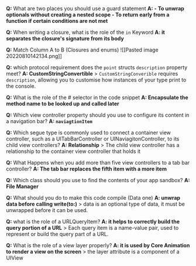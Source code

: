 **Q:** What are two places you should use a guard statement 
	**A: - To unwrap optionals without creating a nested scope
	    -  To return early from a function if certain conditions are not met**
	
**Q:** When writing a closure, what is the role of the `in` Keyword
	**A: it separates the closure's signature from its body**

**Q:** Match Column A to B (Closures and enums)
	![[Pasted image 20220810142134.png]]

**Q:** which protocol requirement does the `point` structs `description` property meet? 
	**A: CustomStringConvertible**
	> `CustomStringConverible` requires `description`, allowing you to customise how instances of your type print to the console.
	
**Q:** What is the role of the # selector in the code snippet
	 **A: Encapsulate the method name to be looked up and called later**

**Q:** Which view controller property should you use to configure its content in a navigation bar?
	**A: `naviagtionItem`**

**Q:** Which segue type is commonly used to connect a container view controller, such as a UITabBarController or UINaviagitonController, to its child view controllers?
	**A: Relationship**
	> The child view controller has a relationship to the container view controller that holds it 
	
**Q:** What Happens when you add more than five view controllers to a tab bar controller?
	**A: The tab bar replaces the fifth item with a more item**
	
	
**Q:** Which class should you use to find the contents of your app sandbox?
	**A: File Manager**

**Q:** What should you do to make this code compile (Data one)
	**A: unwrap data before calling write(to:)**
	> data is an optional type of data, it must be unwrapped before it can be used. 
	
**Q:** what is the role of a URLQueryItem?
	**A: it helps to correctly build the query portion of a URL**
	> Each query item is a name-value pair, used to represent or build the query part of a URL.

**Q:** What is the role of a view layer properly?
	**A: it is used by Core Animation to render a view on the screen**
	> the layer attribute is a component of a UIView
	
	
